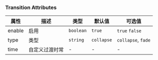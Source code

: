 ### Transition Attributes

| 属性   | 描述           | 类型      | 默认值     | 可选值             |
| ------ | -------------- | --------- | ---------- | ------------------ |
| enable | 启用           | `boolean` | `true`     | `true` `false`     |
| type   | 类型           | `string`  | `collapse` | `collapse`, `fade` |
| time   | 自定义过渡时常 | -         | -          | -                  |
